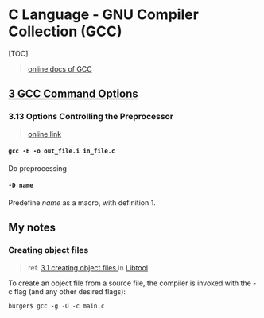 # C Language - GNU Compiler Collection (GCC)

[TOC]

> [online docs of GCC](https://gcc.gnu.org/onlinedocs/gcc/)

## [3 GCC Command Options](https://gcc.gnu.org/onlinedocs/gcc/Invoking-GCC.html#Invoking-GCC)
### 3.13 Options Controlling the Preprocessor
> [online link](https://gcc.gnu.org/onlinedocs/gcc/Preprocessor-Options.html#Preprocessor-Options)
#### `gcc -E -o out_file.i in_file.c`
Do preprocessing
#### `-D name`
Predefine *name* as a macro, with definition 1. 

## My notes
### Creating object files
> ref. [3.1 creating object files ](https://www.gnu.org/software/libtool/manual/html_node/Creating-object-files.html) in [Libtool](https://www.gnu.org/software/libtool/manual/html_node/index.html)

To create an object file from a source file, the compiler is invoked with the -c flag (and any other desired flags):

`burger$ gcc -g -O -c main.c`
